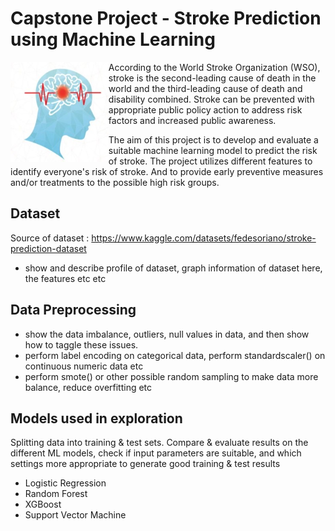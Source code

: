 # Capstone Project - Stroke Prediction using Machine Learning

<div>
    <img align="left" height="160" src="images/stroke-img.jpg">
    <p>
      According to the World Stroke Organization (WSO), stroke is the second-leading cause of death in the world and the third-leading cause of death and disability combined. 
Stroke can be prevented with appropriate public policy action to address risk factors and increased public awareness.

The aim of this project is to develop and evaluate a suitable machine learning model to predict the risk of stroke. The project utilizes different features to identify everyone's risk of stroke. And to provide early preventive measures and/or treatments to the possible high risk groups.
    </p>
</div>

## Dataset
Source of dataset : https://www.kaggle.com/datasets/fedesoriano/stroke-prediction-dataset

* show and describe profile of dataset, graph information of dataset here, the features etc etc

## Data Preprocessing
* show the data imbalance, outliers, null values in data, and then show how to taggle these issues.
* perform label encoding on categorical data, perform standardscaler() on continuous numeric data etc
* perform smote() or other possible random sampling to make data more balance, reduce overfitting etc

## Models used in exploration
Splitting data into training & test sets. Compare & evaluate results on the different ML models, check if input parameters are suitable, and which settings more appropriate to generate good training & test results
- Logistic Regression
- Random Forest
- XGBoost
- Support Vector Machine


